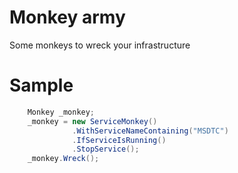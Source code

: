 Monkey army
==========
Some monkeys to wreck your infrastructure  

Sample
======
```c#
    Monkey _monkey;
    _monkey = new ServiceMonkey()
              .WithServiceNameContaining("MSDTC")
              .IfServiceIsRunning()
              .StopService();
    _monkey.Wreck();
```
